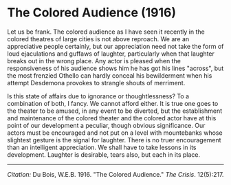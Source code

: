 <!--
title:   The Colored Audience
author:  Du Bois, W.E.B.
journal: The Crisis
year:    1916
volume:  12
issue:   5
pages:   217
-->
# The Colored Audience (1916)

Let us be frank. The colored audience as I have seen it recently in the colored theatres of large cities is not above reproach. We are an appreciative people certainly, but our appreciation need not take the form of loud ejaculations and guffaws of laughter, particularly when that laughter breaks out in the wrong place. Any actor is pleased when the responsiveness of his audience shows him he has got his lines "across", but the most frenzied Othello can hardly conceal his bewilderment when his attempt Desdemona provokes to strangle shouts of merriment. 

Is this state of affairs due to ignorance or thoughtlessness? To a combination of both, I fancy. We cannot afford either. It is true one goes to the theater to be amused, in any event to be diverted, but the establishment and maintenance of the colored theater and the colored actor have at this point of our development a peculiar, though obvious significance. Our actors must be encouraged and not put on a level with mountebanks whose slightest gesture is the signal for laughter. There is no truer encouragement than an intelligent appreciation. We shall have to take lessons in its development. Laughter is desirable, tears also, but each in its place. 

______________
*Citation:* Du Bois, W.E.B. 1916. "The Colored Audience." *The Crisis*. 12(5):217.
